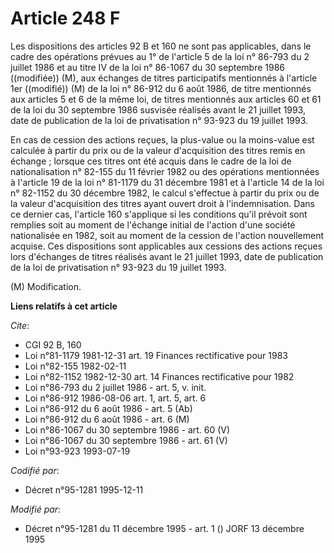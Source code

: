 # Article 248 F

Les dispositions des articles 92 B et 160 ne sont pas applicables, dans le cadre des opérations prévues au 1° de l'article 5
de la loi n° 86-793 du 2 juillet 1986 et au titre IV de la loi n° 86-1067 du 30 septembre 1986 ((modifiée)) (M), aux échanges
de titres participatifs mentionnés à l'article 1er ((modifié)) (M) de la loi n° 86-912 du 6 août 1986, de titre mentionnés
aux articles 5 et 6 de la même loi, de titres mentionnés aux articles 60 et 61 de la loi du 30 septembre 1986 susvisée
réalisés avant le 21 juillet 1993, date de publication de la loi de privatisation n° 93-923 du 19 juillet 1993.

En cas de cession des actions reçues, la plus-value ou la moins-value est calculée à partir du prix ou de la valeur
d'acquisition des titres remis en échange ; lorsque ces titres ont été acquis dans le cadre de la loi de nationalisation n°
82-155 du 11 février 1982 ou des opérations mentionnées à l'article 19 de la loi n° 81-1179 du 31 décembre 1981 et à
l'article 14 de la loi n° 82-1152 du 30 décembre 1982, le calcul s'effectue à partir du prix ou de la valeur d'acquisition
des titres ayant ouvert droit à l'indemnisation. Dans ce dernier cas, l'article 160 s'applique si les conditions qu'il
prévoit sont remplies soit au moment de l'échange initial de l'action d'une société nationalisée en 1982, soit au moment de
la cession de l'action nouvellement acquise. Ces dispositions sont applicables aux cessions des actions reçues lors
d'échanges de titres réalisés avant le 21 juillet 1993, date de publication de la loi de privatisation n° 93-923 du 19
juillet 1993.

(M) Modification.

**Liens relatifs à cet article**

_Cite_:

  - CGI 92 B, 160
  - Loi n°81-1179 1981-12-31 art. 19 Finances rectificative pour 1983
  - Loi n°82-155 1982-02-11
  - Loi n°82-1152 1982-12-30 art. 14 Finances rectificative pour 1982
  - Loi n°86-793 du 2 juillet 1986 - art. 5, v. init.
  - Loi n°86-912 1986-08-06 art. 1, art. 5, art. 6
  - Loi n°86-912 du 6 août 1986 - art. 5 (Ab)
  - Loi n°86-912 du 6 août 1986 - art. 6 (M)
  - Loi n°86-1067 du 30 septembre 1986 - art. 60 (V)
  - Loi n°86-1067 du 30 septembre 1986 - art. 61 (V)
  - Loi n°93-923 1993-07-19

_Codifié par_:

  - Décret n°95-1281 1995-12-11

_Modifié par_:

  - Décret n°95-1281 du 11 décembre 1995 - art. 1 () JORF 13 décembre 1995
